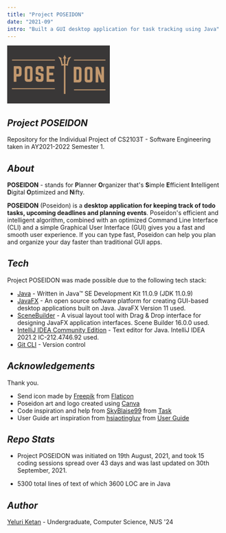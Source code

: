 ```yaml
---
title: "Project POSEIDON"
date: "2021-09"
intro: "Built a GUI desktop application for task tracking using Java"
---
```


![Project Poseidon](https://raw.githubusercontent.com/YeluriKetan/ip/master/src/main/resources/images/Logo.png)

## _Project POSEIDON_

Repository for the Individual Project of CS2103T - Software Engineering taken in AY2021-2022 Semester 1.

## _About_

**POSEIDON** - stands for **P**lanner **O**rganizer that's **S**imple **E**fficient **I**ntelligent **D**igital **O**ptimized and **N**ifty.

**POSEIDON** (Poseidon) is a **desktop application for keeping track of todo tasks, upcoming deadlines and planning events**. Poseidon's efficient and intelligent algorithm, combined with an optimized Command Line Interface (CLI) and a simple Graphical User Interface (GUI) gives you a fast and smooth user experience. If you can type fast, Poseidon can help you plan and organize your day faster than traditional GUI apps.

## _Tech_

Project POSEIDON was made possible due to the following tech stack:

- [Java](https://www.java.com/en/) - Written in Java™ SE Development Kit 11.0.9 (JDK 11.0.9)
- [JavaFX](https://openjfx.io/) - An open source software platform for creating GUI-based desktop applications built on Java. JavaFX Version 11 used.
- [SceneBuilder](https://gluonhq.com/products/scene-builder/) - A visual layout tool with Drag & Drop interface for designing JavaFX application interfaces. Scene Builder 16.0.0 used.
- [IntelliJ IDEA Community Edition](https://www.jetbrains.com/idea/download/#section=windows) - Text editor for Java. IntelliJ IDEA 2021.2 IC-212.4746.92 used.
- [Git CLI](https://git-scm.com/book/en/v2/Getting-Started-The-Command-Line) - Version control

## _Acknowledgements_

Thank you.

- Send icon made by [Freepik](https://www.freepik.com) from [Flaticon](https://www.flaticon.com/)
- Poseidon art and logo created using [Canva](https://www.canva.com/)
- Code inspiration and help from [SkyBlaise99](https://github.com/SkyBlaise99) from [Task](https://github.com/SkyBlaise99/ip/blob/master/src/main/java/sora/task/Task.java)
- User Guide art inspiration from [hsiaotingluv](https://github.com/hsiaotingluv) from [User Guide](https://github.com/hsiaotingluv/ip/blob/master/docs/README.md)

## _Repo Stats_

- Project POSEIDON was initiated on 19th August, 2021, and took 15 coding sessions spread over 43 days and was last updated on 30th September, 2021.

- 5300 total lines of text of which 3600 LOC are in Java

## _Author_

[Yeluri Ketan](https://github.com/YeluriKetan) - Undergraduate, Computer Science, NUS '24
